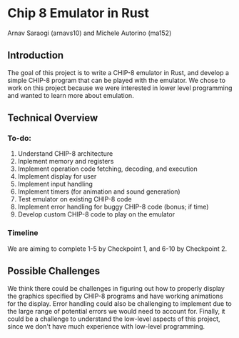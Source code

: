 # Chip 8 Emulator in Rust
Arnav Saraogi (arnavs10) and Michele Autorino (ma152)

## Introduction
The goal of this project is to write a CHIP-8 emulator in Rust, and develop a simple CHIP-8 program that can be played with the emulator. We chose to work on this project because we were interested in lower level programming and wanted to learn more about emulation. 

## Technical Overview
### To-do:
1. Understand CHIP-8 architecture
2. Inplement memory and registers
3. Implement operation code fetching, decoding, and execution
5. Implement display for user
6. Implement input handling
7. Implement timers (for animation and sound generation)
8. Test emulator on existing CHIP-8 code
9. Implement error handling for buggy CHIP-8 code (bonus; if time)
10. Develop custom CHIP-8 code to play on the emulator

### Timeline
We are aiming to complete 1-5 by Checkpoint 1, and 6-10 by Checkpoint 2.

## Possible Challenges
We think there could be challenges in figuring out how to properly display the graphics specified by CHIP-8 programs and have working animations for the display. Error handling could also be challenging to implement due to the large range of potential errors we would need to account for. Finally, it could be a challenge to understand the low-level aspects of this project, since we don't have much experience with low-level programming.
